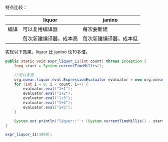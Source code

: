 
特点比较：

|    | liquor      | janino      |
|----|-------------|-------------|
| 编译 | 可以复用编译器     | 每次要新建       | 
|    | 每次新建编译器，成本高 | 每次新建编译器，成本低 |

实现以下效果，liquor 比 janino 快10多倍。

```java
public static void expr_liquor_11(int count) throws Exception {
    long start = System.currentTimeMillis();

    //可以复用
    org.noear.liquor.eval.ExpressionEvaluator evaluator = new org.noear.liquor.eval.ExpressionEvaluator();
    for (int i = 0; i < count; i++) {
        evaluator.eval("1+1");
        evaluator.eval("1+2");
        evaluator.eval("1+3");
        evaluator.eval("1+4");
        evaluator.eval("1+5");
    }

    System.out.println("liquor::" + (System.currentTimeMillis() - start));
}

expr_liquor_11(1000);
```
